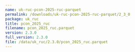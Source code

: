```yaml
---
name: uk-ruc-pcon-2025-ruc-parquet
permalink: /downloads/uk-ruc-pcon-2025-ruc-parquet/2_3_0
package: uk_ruc
title: pcon_2025_ruc
filename: pcon_2025_ruc.parquet
version: 2.3.0
full_version: 2.3.0
file: /data/uk_ruc/2.3.0/pcon_2025_ruc.parquet
---
```

